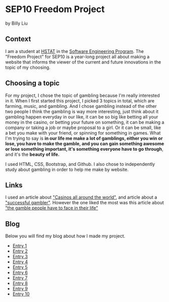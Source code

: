 # SEP10 Freedom Project
by Billy Liu

## Context
I am a student at [HSTAT](https://www.hstat.org/) in the [Software Engineering Program](https://hstatsep.github.io/). The "Freedom Project" for SEP10 is a year-long project all about making a website that informs the viewer of the current and future innovations in the topic of my choosing.

## Choosing a topic
For my project, I chose the topic of gambling because I'm really interested in it. When I first started this project, I picked 3 topics in total, which are farming, music, and gambling. And I chose gambling instead of the other two people I think the gambling is way more interesting, just think about it gambling happen everyday in our like, it can be so big like betting all your money in the casino, or betting your future on something, it can be making a company or taking a job or maybe proposal to a girl. Or it can be small, like a bet you make with your friend, or spinning for something in games. What I'm trying to say is **in our life me make a lot of gamblings, either you win or lose, you have to make the gamble, and you can gain something awesome or lose something important, it's something everyone have to go through**, and it's the **beauty of life.**

I used HTML, CSS, Bootstrap, and Github. I also chose to independently study about gambling in order to help me make by website.

## Links
I used an article about ["Casinos all around the world"](https://www.statista.com/topics/1053/casinos/#topicOverview), and article about a ["successful gambler"](https://www.nytimes.com/1997/11/09/business/earning-it-life-s-a-gamble-a-few-people-make-it-a-profession.html). However the one liked the most was this article about ["the gamble people have to face in their life"](https://medium.com/live-your-life-on-purpose/bet-on-yourself-23406310fb03)
## Blog
Below you will find my blog about how I made my project. 

* [Entry 1](blog/entry01.md)
* [Entry 2](blog/entry02.md)
* [Entry 3](blog/entry03.md)
* [Entry 4](blog/entry04.md)
* [Entry 5](blog/entry05.md)
* [Entry 6](blog/entry06.md)
* [Entry 7](blog/entry07.md)
* [Entry 8](blog/entry08.md)
* [Entry 9](blog/entry09.md)
* [Entry 10](blog/entry10.md)
